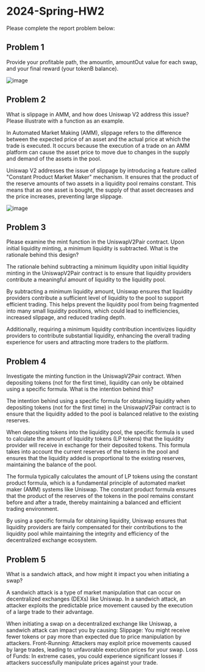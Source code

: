 # 2024-Spring-HW2

Please complete the report problem below:

## Problem 1
Provide your profitable path, the amountIn, amountOut value for each swap, and your final reward (your tokenB balance).

![image](https://github.com/wisley63/Homework2/assets/113053224/72335582-6cee-49cd-83d0-e9e63c86b879)

## Problem 2
What is slippage in AMM, and how does Uniswap V2 address this issue? Please illustrate with a function as an example.

In Automated Market Making (AMM), slippage refers to the difference between the expected price of an asset and the actual price at which the trade is executed. It occurs because the execution of a trade on an AMM platform can cause the asset price to move due to changes in the supply and demand of the assets in the pool.

Uniswap V2 addresses the issue of slippage by introducing a feature called "Constant Product Market Maker" mechanism. It ensures that the product of the reserve amounts of two assets in a liquidity pool remains constant. This means that as one asset is bought, the supply of that asset decreases and the price increases, preventing large slippage.

![image](https://github.com/wisley63/Homework2/assets/113053224/41b2ef44-0f76-4019-b9e9-7e18b59ce2a5)

## Problem 3
Please examine the mint function in the UniswapV2Pair contract. Upon initial liquidity minting, a minimum liquidity is subtracted. What is the rationale behind this design?

The rationale behind subtracting a minimum liquidity upon initial liquidity minting in the UniswapV2Pair contract is to ensure that liquidity providers contribute a meaningful amount of liquidity to the liquidity pool.

By subtracting a minimum liquidity amount, Uniswap ensures that liquidity providers contribute a sufficient level of liquidity to the pool to support efficient trading. This helps prevent the liquidity pool from being fragmented into many small liquidity positions, which could lead to inefficiencies, increased slippage, and reduced trading depth.

Additionally, requiring a minimum liquidity contribution incentivizes liquidity providers to contribute substantial liquidity, enhancing the overall trading experience for users and attracting more traders to the platform.

## Problem 4
Investigate the minting function in the UniswapV2Pair contract. When depositing tokens (not for the first time), liquidity can only be obtained using a specific formula. What is the intention behind this?

The intention behind using a specific formula for obtaining liquidity when depositing tokens (not for the first time) in the UniswapV2Pair contract is to ensure that the liquidity added to the pool is balanced relative to the existing reserves.

When depositing tokens into the liquidity pool, the specific formula is used to calculate the amount of liquidity tokens (LP tokens) that the liquidity provider will receive in exchange for their deposited tokens. This formula takes into account the current reserves of the tokens in the pool and ensures that the liquidity added is proportional to the existing reserves, maintaining the balance of the pool.

The formula typically calculates the amount of LP tokens using the constant product formula, which is a fundamental principle of automated market maker (AMM) systems like Uniswap. The constant product formula ensures that the product of the reserves of the tokens in the pool remains constant before and after a trade, thereby maintaining a balanced and efficient trading environment.

By using a specific formula for obtaining liquidity, Uniswap ensures that liquidity providers are fairly compensated for their contributions to the liquidity pool while maintaining the integrity and efficiency of the decentralized exchange ecosystem.


## Problem 5
What is a sandwich attack, and how might it impact you when initiating a swap?

A sandwich attack is a type of market manipulation that can occur on decentralized exchanges (DEXs) like Uniswap. In a sandwich attack, an attacker exploits the predictable price movement caused by the execution of a large trade to their advantage.

When initiating a swap on a decentralized exchange like Uniswap, a sandwich attack can impact you by causing:
Slippage: You might receive fewer tokens or pay more than expected due to price manipulation by attackers.
Front-Running: Attackers may exploit price movements caused by large trades, leading to unfavorable execution prices for your swap.
Loss of Funds: In extreme cases, you could experience significant losses if attackers successfully manipulate prices against your trade.
